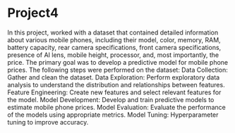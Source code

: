 # Project4
In this project, worked with a dataset that contained detailed information about various mobile phones, including their model, color, memory, RAM, battery capacity, rear camera specifications, front camera specifications, presence of AI lens, mobile height, processor, and, most importantly, the price. The primary goal was to develop a predictive model for mobile phone prices.
The following steps were performed on the dataset:
Data Collection: Gather and clean the dataset.
Data Exploration: Perform exploratory data analysis to understand the distribution and relationships between features.
Feature Engineering: Create new features and select relevant features for the model.
Model Development: Develop and train predictive models to estimate mobile phone prices.
Model Evaluation: Evaluate the performance of the models using appropriate metrics.
Model Tuning: Hyperparameter tuning to improve accuracy.
